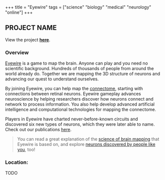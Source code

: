 +++
title = "Eyewire"
tags = ["science" "biology" "medical" "neurology" "online"]
+++

## PROJECT NAME

View the project [**here**](https://eyewire.org/explore).

### Overview

[Eyewire](https://eyewire.org/explore) is a game to map the brain. Anyone can play and you need no scientific background. Hundreds of thousands of people from around the world already do. Together we are mapping the 3D structure of neurons and advancing our quest to understand ourselves.

By joining Eyewire, you can help map the [connectome](https://blog.eyewire.org/i-am-my-connectome/), starting with connections between retinal neurons. Eyewire gameplay advances neuroscience by helping researchers discover how neurons connect and network to process information. You also help develop advanced artificial intelligence and computational technologies for mapping the connectome.

Players in Eyewire have charted never-before-known circuits and discovered six new types of neurons, which they were later able to name. Check out our publications [here](https://seunglab.org/publications/).

> You can read a great explanation of the [science of brain mapping](https://science.eyewire.org/) that Eyewire is based on, and explore [neurons discovered by people like you](http://museum.eyewire.org/?neurons=26065,20117,26051,17212), too!

### Location:
TODO
